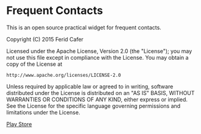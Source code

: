 # Frequent Contacts

This is an open source practical widget for frequent contacts.

Copyright (C) 2015 Ferid Cafer

Licensed under the Apache License, Version 2.0 (the "License");
you may not use this file except in compliance with the License.
You may obtain a copy of the License at

    http://www.apache.org/licenses/LICENSE-2.0

Unless required by applicable law or agreed to in writing, software
distributed under the License is distributed on an "AS IS" BASIS,
WITHOUT WARRANTIES OR CONDITIONS OF ANY KIND, either express or implied.
See the License for the specific language governing permissions and
limitations under the License.

[Play Store](https://play.google.com/store/apps/details?id=com.ferid.app.frequentcontacts)